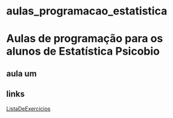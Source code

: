 # aulas_programacao_estatistica


# Aulas de programação para os alunos de Estatística Psicobio

## aula um



## links

[ListaDeExercicios](https://wiki.python.org.br/ListaDeExercicios)

